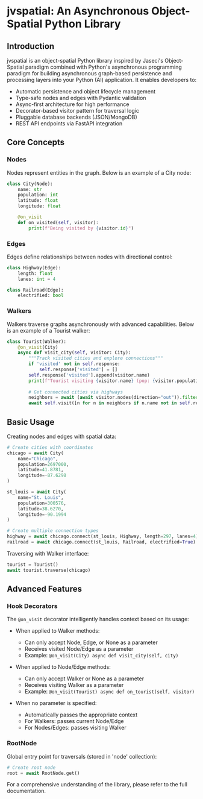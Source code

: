 # jvspatial: An Asynchronous Object-Spatial Python Library

## Introduction
jvspatial is an object-spatial Python library inspired by Jaseci's Object-Spatial paradigm combined with Python's asynchronous programming paradigm for building asynchronous graph-based persistence and processing layers into your Python (AI) application. It enables developers to:
- Automatic persistence and object lifecycle management
- Type-safe nodes and edges with Pydantic validation
- Async-first architecture for high performance
- Decorator-based visitor pattern for traversal logic
- Pluggable database backends (JSON/MongoDB)
- REST API endpoints via FastAPI integration

## Core Concepts

### Nodes
Nodes represent entities in the graph. Below is an example of a City node:

```python
class City(Node):
    name: str
    population: int
    latitude: float
    longitude: float

    @on_visit
    def on_visited(self, visitor):
        print(f"Being visited by {visitor.id}")
```

### Edges
Edges define relationships between nodes with directional control:

```python
class Highway(Edge):
    length: float
    lanes: int = 4

class Railroad(Edge):
    electrified: bool
```

### Walkers
Walkers traverse graphs asynchronously with advanced capabilities. Below is an example of a Tourist walker:

```python
class Tourist(Walker):
    @on_visit(City)
    async def visit_city(self, visitor: City):
        """Track visited cities and explore connections"""
        if 'visited' not in self.response:
            self.response['visited'] = []
        self.response['visited'].append(visitor.name)
        print(f"Tourist visiting {visitor.name} (pop: {visitor.population})")
        
        # Get connected cities via highways
        neighbors = await (await visitor.nodes(direction="out")).filter(edge=Highway)
        await self.visit([n for n in neighbors if n.name not in self.response["visited"]])
```

## Basic Usage
Creating nodes and edges with spatial data:

```python
# Create cities with coordinates
chicago = await City(
    name="Chicago",
    population=2697000,
    latitude=41.8781,
    longitude=-87.6298
)

st_louis = await City(
    name="St. Louis",
    population=300576,
    latitude=38.6270,
    longitude=-90.1994
)

# Create multiple connection types
highway = await chicago.connect(st_louis, Highway, length=297, lanes=4)
railroad = await chicago.connect(st_louis, Railroad, electrified=True)
```

Traversing with Walker interface:

```python
tourist = Tourist()
await tourist.traverse(chicago)
```

## Advanced Features
### Hook Decorators
The `@on_visit` decorator intelligently handles context based on its usage:

- When applied to Walker methods:
  - Can only accept Node, Edge, or None as a parameter
  - Receives visited Node/Edge as a parameter
  - Example: `@on_visit(City) async def visit_city(self, city)`

- When applied to Node/Edge methods:
  - Can only accept Walker or None as a parameter
  - Receives visiting Walker as a parameter
  - Example: `@on_visit(Tourist) async def on_tourist(self, visitor)`

- When no parameter is specified:
  - Automatically passes the appropriate context
  - For Walkers: passes current Node/Edge
  - For Nodes/Edges: passes visiting Walker

### RootNode
Global entry point for traversals (stored in 'node' collection):

```python
# Create root node
root = await RootNode.get()
```

For a comprehensive understanding of the library, please refer to the full documentation.